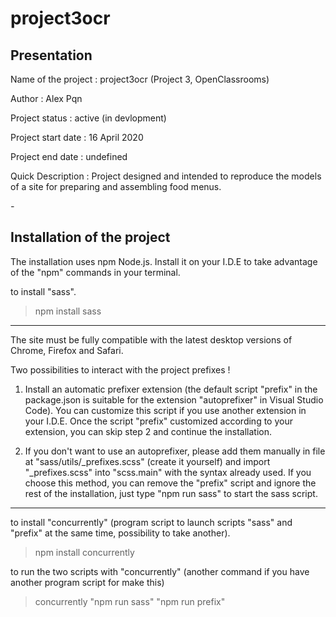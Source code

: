 # project3ocr

## Presentation

Name of the project : project3ocr (Project 3, OpenClassrooms)

Author : Alex Pqn

Project status : active (in devlopment)

Project start date : 16 April 2020

Project end date : undefined

Quick Description : Project designed and intended to reproduce the models of a site for preparing and assembling food menus.

*-*

## Installation of the project

The installation uses npm Node.js. Install it on your I.D.E to take advantage of the "npm" commands in your terminal.

to install "sass".
> npm install sass

- - -
The site must be fully compatible with the latest desktop versions of Chrome, Firefox and Safari.

Two possibilities to interact with the project prefixes !

1. Install an automatic prefixer extension (the default script "prefix" in the package.json is suitable for the extension "autoprefixer" in Visual Studio Code).
You can customize this script if you use another extension in your I.D.E.
Once the script "prefix" customized according to your extension, you can skip step 2 and continue the installation.

2. If you don't want to use an autoprefixer, please add them manually in file at "sass/utils/_prefixes.scss" (create it yourself) and import "_prefixes.scss" into "scss.main" with the syntax already used.
If you choose this method, you can remove the "prefix" script and ignore the rest of the installation, just type "npm run sass" to start the sass script.
- - -

to install "concurrently" (program script to launch scripts "sass" and "prefix" at the same time, possibility to take another).
> npm install concurrently

to run the two scripts with "concurrently" (another command if you have another program script for make this)
> concurrently "npm run sass" "npm run prefix"
